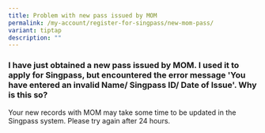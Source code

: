 ```yaml
---
title: Problem with new pass issued by MOM
permalink: /my-account/register-for-singpass/new-mom-pass/
variant: tiptap
description: ""
---
```

<h3>I have just obtained a new pass issued by MOM. I used it to apply for Singpass, but encountered the error message 'You have entered an invalid Name/ Singpass ID/ Date of Issue'. Why is this so?</h3>
<p>Your new records with MOM may take some time to be updated in the Singpass
system. Please try again after 24 hours.</p>